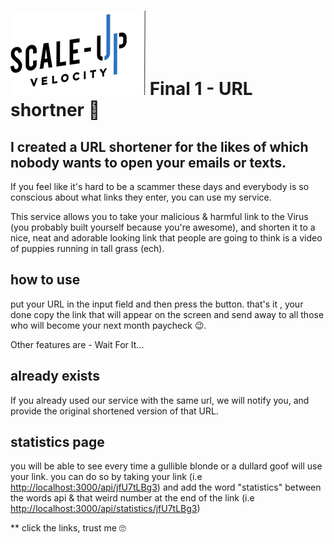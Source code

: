 # ![Scale-Up Velocity](./readme-files/logo-main.png) Final 1 - URL shortner 📎

## I created a URL shortener for the likes of which nobody wants to open your emails or texts.

If you feel like it's hard to be a scammer these days and everybody is so conscious about what links they enter, 
you can use my service.

This service allows you to take your malicious & harmful link to the Virus (you probably built yourself because you're awesome), and shorten it to a nice, neat and adorable looking link that people are going to think is a video of puppies running in tall grass (ech).

## how to use

put your URL in the input field and then press the button.
that's it , your done
copy the link that will appear on the screen and send away to all those who will become your next month paycheck 😉.

Other features are - Wait For It...

## already exists

If you already used our service with the same url, we will notify you, and provide the original shortened version of that URL.

## statistics page

you will be able to see every time a gullible blonde or a dullard goof will use your link.
you can do so by taking your link (i.e [http://localhost:3000/api/jfU7tLBg3](https://www.barneystinsonblog.com/))
and add the word "statistics" between the words api & that weird number at the end of the link (i.e [http://localhost:3000/api/statistics/jfU7tLBg3](http://barneysvideoresume.com/))

** click the links, trust me 🙄

